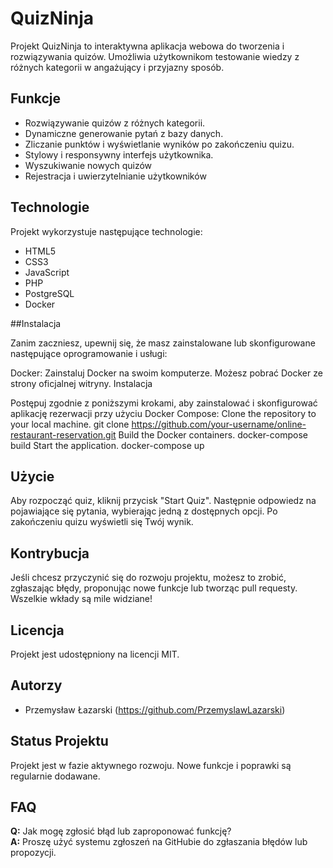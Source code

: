 # QuizNinja

Projekt QuizNinja to interaktywna aplikacja webowa do tworzenia i rozwiązywania quizów. Umożliwia użytkownikom testowanie wiedzy z różnych kategorii w angażujący i przyjazny sposób.

## Funkcje

- Rozwiązywanie quizów z różnych kategorii.
- Dynamiczne generowanie pytań z bazy danych.
- Zliczanie punktów i wyświetlanie wyników po zakończeniu quizu.
- Stylowy i responsywny interfejs użytkownika.
- Wyszukiwanie nowych quizów
- Rejestracja i uwierzytelnianie użytkowników

## Technologie

Projekt wykorzystuje następujące technologie:
- HTML5
- CSS3
- JavaScript
- PHP
- PostgreSQL
- Docker

##Instalacja

Zanim zaczniesz, upewnij się, że masz zainstalowane lub skonfigurowane następujące oprogramowanie i usługi:

Docker: Zainstaluj Docker na swoim komputerze. Możesz pobrać Docker ze strony oficjalnej witryny.
Instalacja

Postępuj zgodnie z poniższymi krokami, aby zainstalować i skonfigurować aplikację rezerwacji przy użyciu Docker Compose:
Clone the repository to your local machine.
git clone https://github.com/your-username/online-restaurant-reservation.git
Build the Docker containers.
 docker-compose build
Start the application.
 docker-compose up
 
## Użycie

Aby rozpocząć quiz, kliknij przycisk "Start Quiz". Następnie odpowiedz na pojawiające się pytania, wybierając jedną z dostępnych opcji. Po zakończeniu quizu wyświetli się Twój wynik.

## Kontrybucja

Jeśli chcesz przyczynić się do rozwoju projektu, możesz to zrobić, zgłaszając błędy, proponując nowe funkcje lub tworząc pull requesty. Wszelkie wkłady są mile widziane!

## Licencja

Projekt jest udostępniony na licencji MIT.

## Autorzy

- Przemysław Łazarski (https://github.com/PrzemyslawLazarski)

## Status Projektu

Projekt jest w fazie aktywnego rozwoju. Nowe funkcje i poprawki są regularnie dodawane.

## FAQ

**Q:** Jak mogę zgłosić błąd lub zaproponować funkcję?  
**A:** Proszę użyć systemu zgłoszeń na GitHubie do zgłaszania błędów lub propozycji.
